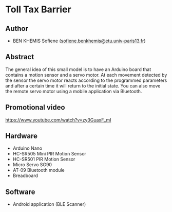 # Toll Tax Barrier

## Author
* BEN KHEMIS Sofiene (sofiene.benkhemis@etu.univ-paris13.fr)

## Abstract
The general idea of this small model is to have an Arduino board that contains a motion sensor and a servo motor. At each movement detected by the sensor the servo motor reacts according to the programmed parameters and after a certain time it will return to the initial state. You can also move the remote servo motor using a mobile application via Bluetooth.

## Promotional video
https://www.youtube.com/watch?v=zy3GuaxF_mI

## Hardware
* Arduino Nano
* HC-SR505 Mini PIR Motion Sensor
* HC-SR501 PIR Motion Sensor
* Micro Servo SG90
* AT-09 Bluetooth module
* Breadboard

## Software
* Android application (BLE Scanner)
